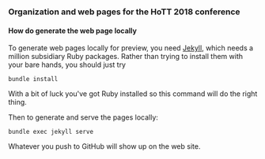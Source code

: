 ### Organization and web pages for the HoTT 2018 conference

#### How do generate the web page locally

To generate web pages locally for preview, you need [Jekyll](https://jekyllrb.com), which
needs a million subsidiary Ruby packages. Rather than trying to install them with your
bare hands, you should just try

    bundle install

With a bit of luck you've got Ruby installed so this command will do the right thing.

Then to generate and serve the pages locally:

    bundle exec jekyll serve

Whatever you push to GitHub will show up on the web site.


